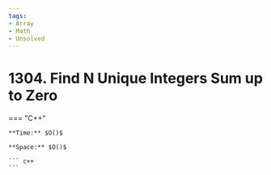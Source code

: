```yaml
---
tags:
- Array
- Math
- Unsolved
---
```



# 1304. Find N Unique Integers Sum up to Zero

=== "C++"

    **Time:** $O()$

    **Space:** $O()$

    ``` c++
    ```